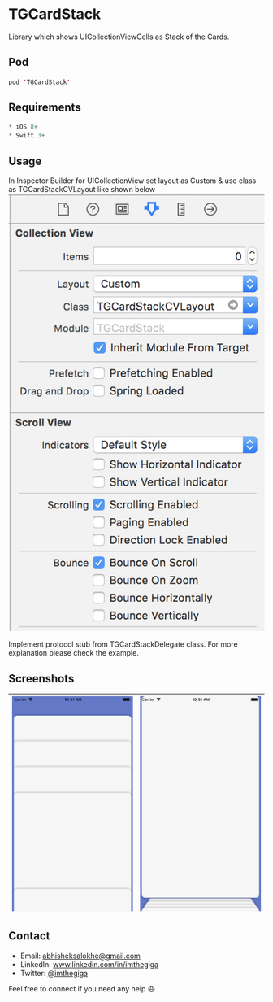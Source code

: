 # TGCardStack
Library which shows UICollectionViewCells as Stack of the Cards.


Pod
------
```swift
pod 'TGCardStack'
```

Requirements
------
```swift
* iOS 8+
* Swift 3+
```

Usage
------

In Inspector Builder for UICollectionView set layout as Custom & use class as TGCardStackCVLayout like shown below
![3](/Images/3.png)

Implement protocol stub from TGCardStackDelegate class. For more explanation please check the example.

Screenshots
------
|![1](/Images/1.png)|![2](/Images/2.png)
|:---:|:---:|


Contact
------
* Email: abhisheksalokhe@gmail.com
* LinkedIn: www.linkedin.com/in/imthegiga
* Twitter: [@imthegiga](https://twitter.com/imthegiga)

Feel free to connect if you need any help :smiley:
